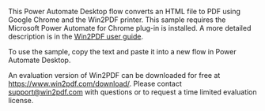 This Power Automate Desktop flow converts an HTML file to PDF using Google Chrome and the Win2PDF printer. This sample requires the Microsoft Power Automate for Chrome plug-in is installed. A more detailed description is in the [Win2PDF user guide](https://www.win2pdf.com/doc/html-to-pdf-power-automate-desktop-chrome.html).

To use the sample, copy the text and paste it into a new flow in Power Automate Desktop.

An evaluation version of Win2PDF can be downloaded for free at https://www.win2pdf.com/download/. Please contact support@win2pdf.com with questions or to request a time limited evaluation license.
